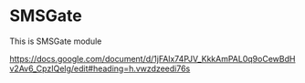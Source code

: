 # SMSGate

This is SMSGate module

https://docs.google.com/document/d/1jFAlx74PJV_KkkAmPAL0q9oCewBdHv2Av6_CpzIQelg/edit#heading=h.vwzdzeedi76s
